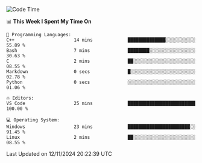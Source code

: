 
<!--START_SECTION:waka-->
![Code Time](http://img.shields.io/badge/Code%20Time-729%20hrs%2032%20mins-blue)

📊 **This Week I Spent My Time On** 

```text
💬 Programming Languages: 
C++                      14 mins             ██████████████░░░░░░░░░░░   55.89 % 
Bash                     7 mins              ████████░░░░░░░░░░░░░░░░░   30.63 % 
C                        2 mins              ██░░░░░░░░░░░░░░░░░░░░░░░   08.55 % 
Markdown                 0 secs              █░░░░░░░░░░░░░░░░░░░░░░░░   02.78 % 
Python                   0 secs              ░░░░░░░░░░░░░░░░░░░░░░░░░   01.06 % 

🔥 Editors: 
VS Code                  25 mins             █████████████████████████   100.00 % 

💻 Operating System: 
Windows                  23 mins             ███████████████████████░░   91.45 % 
Linux                    2 mins              ██░░░░░░░░░░░░░░░░░░░░░░░   08.55 % 
```


 Last Updated on 12/11/2024 20:22:39 UTC
<!--END_SECTION:waka-->
